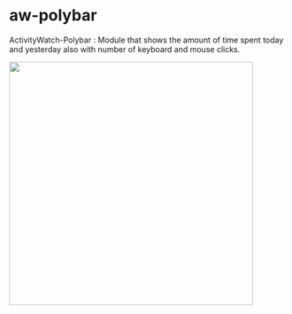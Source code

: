 # aw-polybar
ActivityWatch-Polybar : Module that shows the amount of time spent today and yesterday also with number of keyboard and mouse clicks.

<p float="left">
  <img src="(https://github.com/pvnotpv/aw-polybar/blob/main/images/time.png?raw=true" width="440" />
</p>

